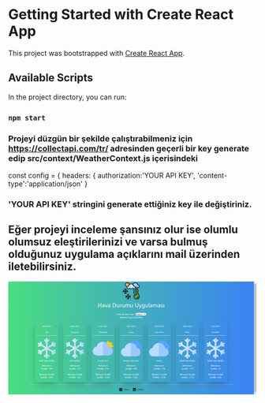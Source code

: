# Getting Started with Create React App

This project was bootstrapped with [Create React App](https://github.com/facebook/create-react-app).

## Available Scripts

In the project directory, you can run:

### `npm start`


### Projeyi düzgün bir şekilde çalıştırabilmeniz için   https://collectapi.com/tr/ adresinden geçerli bir key generate edip src/context/WeatherContext.js içerisindeki


 const config = {
            headers: {
                authorization:'YOUR API KEY',
                'content-type':'application/json'
            }
          
        
        
### 'YOUR API KEY' stringini generate ettiğiniz key ile değiştiriniz.



## Eğer projeyi inceleme şansınız olur ise olumlu olumsuz eleştirilerinizi ve varsa bulmuş olduğunuz uygulama açıklarını mail üzerinden iletebilirsiniz.
![alt text](https://github.com/Enescyc/WeatherApp-React/blob/master/public/WeatherAPP.png)
